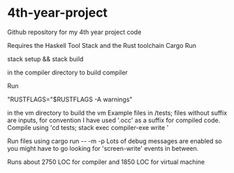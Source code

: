 # 4th-year-project
Github repository for my 4th year project code

Requires the Haskell Tool Stack and the Rust toolchain Cargo
Run 

stack setup && stack build 

in the compiler directory to build compiler

Run 

"RUSTFLAGS="$RUSTFLAGS -A warnings"

in the vm directory to build the vm
Example files in /tests; files without suffix are inputs, for convention I have used '.occ' as a suffix for compiled code.
Compile using 'cd tests; stack exec compiler-exe write <input-file> <output-file>'

Run files using
  cargo run -- -m <memory-size> -p <input-file>
  Lots of debug messages are enabled so you might have to go looking for 'screen-write' events in between.

Runs about 2750 LOC for compiler and 1850 LOC for virtual machine
